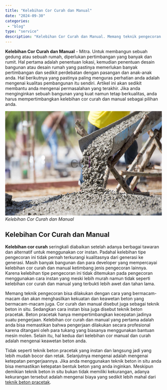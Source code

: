 ```yaml
---
title: "Kelebihan Cor Curah dan Manual"
date: "2024-09-30"
categories:
 - "blog"
type: "service"
description: "Kelebihan Cor Curah dan Manual. Memang teknik pengecoran bisa dilakukan dengan cara yang bermacam-macam dan akan menghasilkan kekuatan dan keawetan beton yan..."
---
```


**Kelebihan Cor Curah dan Manual** - Mitra. Untuk membangun sebuah gedung atau sebuah rumah, diperlukan pertimbangan yang banyak dan rumit. Hal pertama adalah penentuan lokasi, kemudian penentuan desain bangunan atau desain rumah yang pastinya memerlukan banyak pertimbangan dan sedikit perdebatan dengan pasangan dan anak-anak anda. Hal berikutnya yang pastinya paling menguras perhatian anda adalah mengenai kualitas pembangunan itu sendiri. Artikel ini akan sedikit membantu anda mengenai permasalahan yang terakhir. Jika anda menginginkan sebuah bangunan yang kuat namun tetap berkualitas, anda harus mempertimbangkan kelebihan cor curah dan manual sebagai pilihan anda.

![arang-sekam-untuk-campuran-cor-beton](/images/blog/beton-readymix-cor.jpg)
*Kelebihan Cor Curah dan Manual*

 ## Kelebihan Cor Curah dan Manual

**Kelebihan cor curah** seringkali diabaikan setelah adanya berbagai tawaran dan alternatif untuk menggunakan cor instan. Padahal kelebihan tipe pengecoran ini tidak pernah terkurangi kualitasnya dari generasi ke generasi. Masih banyak bangunan dan para developer yang mempercayai kelebihan cor curah dan manual ketimbang jenis pengecoran lainnya. Karena kelebihan tipe pengecoran ini tidak ditemukan pada pengecoran menggunakan cara instan yang meski lebih murah namun tidak seperti kelebihan cor curah dan manual yang terbukti lebih awet dan tahan lama.

Memang teknik pengecoran bisa dilakukan dengan cara yang bermacam-macam dan akan menghasilkan kekuatan dan keawetan beton yang bermacam-macam juga. Cor curah dan manual disebut juga sebagai teknik beton in situ. Sedangkan cara instan bisa juga disebut teknik beton pracetak. Beton pracetak hanya mempertimbangkan kecepatan jadinya suatu pengerjaan. Kelebihan cor curah dan manual yang pertama adalah anda bisa memastikan bahwa pengerjaan dilakukan secara profesional karena ditangani oleh para tukang yang biasanya menggunakan bantuan mesin molen. Selain itu, hal kedua dari kelebihan cor manual dan curah adalah mengenai keawetan beton anda. 

Tidak seperti teknik beton pracetak yang instan dan langsung jadi yang lebih mudah bocor dan retak. Selanjutnya mengenai adalah mengenai ketepatan pengerjaannya. Jika anda menggunakan teknik beton in situ anda bisa memastikan ketepatan bentuk beton yang anda inginkan. Meskipun demikian teknik beton in situ bukan tidak memiliki kekurangan, adanya kekurangan tersebut adalah mengenai biaya yang sedikit lebih mahal dari [teknik beton pracetak](/blog/keuntungan-dan-kerugian-dari-beton-pracetak "Keuntungan dan Kerugian dari Beton Pracetak").

